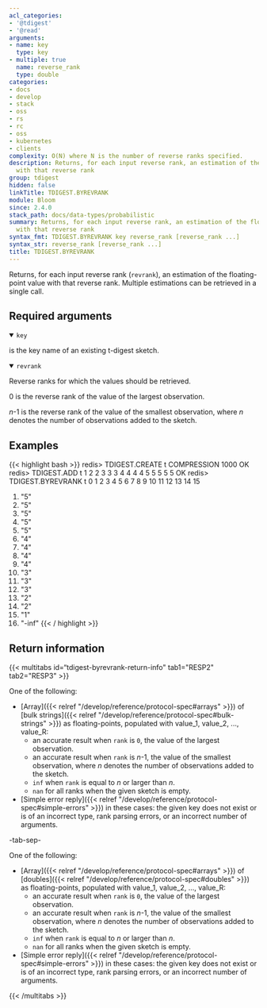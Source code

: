 ```yaml
---
acl_categories:
- '@tdigest'
- '@read'
arguments:
- name: key
  type: key
- multiple: true
  name: reverse_rank
  type: double
categories:
- docs
- develop
- stack
- oss
- rs
- rc
- oss
- kubernetes
- clients
complexity: O(N) where N is the number of reverse ranks specified.
description: Returns, for each input reverse rank, an estimation of the floating-point value
  with that reverse rank
group: tdigest
hidden: false
linkTitle: TDIGEST.BYREVRANK
module: Bloom
since: 2.4.0
stack_path: docs/data-types/probabilistic
summary: Returns, for each input reverse rank, an estimation of the floating-point value
  with that reverse rank
syntax_fmt: TDIGEST.BYREVRANK key reverse_rank [reverse_rank ...]
syntax_str: reverse_rank [reverse_rank ...]
title: TDIGEST.BYREVRANK
---
```

Returns, for each input reverse rank (`revrank`), an estimation of the floating-point value with that reverse rank.
Multiple estimations can be retrieved in a single call.

## Required arguments

<details open><summary><code>key</code></summary>

is the key name of an existing t-digest sketch.
</details>

<details open><summary><code>revrank</code></summary>

Reverse ranks for which the values should be retrieved.

0 is the reverse rank of the value of the largest observation.
  
_n_-1 is the reverse rank of the value of the smallest observation, where _n_ denotes the number of observations added to the sketch.
</details>

## Examples

{{< highlight bash >}}
redis> TDIGEST.CREATE t COMPRESSION 1000
OK
redis> TDIGEST.ADD t 1 2 2 3 3 3 4 4 4 4 5 5 5 5 5
OK
redis> TDIGEST.BYREVRANK t 0 1 2 3 4 5 6 7 8 9 10 11 12 13 14 15
 1) "5"
 2) "5"
 3) "5"
 4) "5"
 5) "5"
 6) "4"
 7) "4"
 8) "4"
 9) "4"
10) "3"
11) "3"
12) "3"
13) "2"
14) "2"
15) "1"
16) "-inf"
{{< / highlight >}}

## Return information

{{< multitabs id=“tdigest-byrevrank-return-info" 
    tab1="RESP2" 
    tab2="RESP3" >}}

One of the following:

* [Array]({{< relref "/develop/reference/protocol-spec#arrays" >}}) of [bulk strings]({{< relref "/develop/reference/protocol-spec#bulk-strings" >}}) as floating-points, populated with value_1, value_2, ..., value_R:
    * an accurate result when `rank` is `0`, the value of the largest observation.
    * an accurate result when `rank` is _n_-1, the value of the smallest observation, where _n_ denotes the number of observations added to the sketch.
    * `inf` when `rank` is equal to _n_ or larger than _n_.
    * `nan` for all ranks when the given sketch is empty.
* [Simple error reply]({{< relref "/develop/reference/protocol-spec#simple-errors" >}}) in these cases: the given key does not exist or is of an incorrect type, rank parsing errors, or an incorrect number of arguments.

-tab-sep-

One of the following:

* [Array]({{< relref "/develop/reference/protocol-spec#arrays" >}}) of [doubles]({{< relref "/develop/reference/protocol-spec#doubles" >}}) as floating-points, populated with value_1, value_2, ..., value_R:
    * an accurate result when `rank` is `0`, the value of the largest observation.
    * an accurate result when `rank` is _n_-1, the value of the smallest observation, where _n_ denotes the number of observations added to the sketch.
    * `inf` when `rank` is equal to _n_ or larger than _n_.
    * `nan` for all ranks when the given sketch is empty.
* [Simple error reply]({{< relref "/develop/reference/protocol-spec#simple-errors" >}}) in these cases: the given key does not exist or is of an incorrect type, rank parsing errors, or an incorrect number of arguments.

{{< /multitabs >}}
